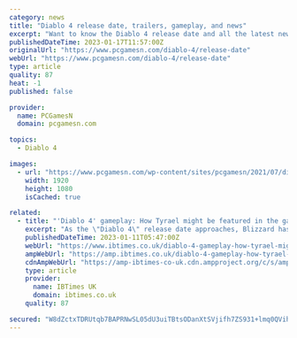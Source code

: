 ```yaml
---
category: news
title: "Diablo 4 release date, trailers, gameplay, and news"
excerpt: "Want to know the Diablo 4 release date and all the latest news? The upcoming entry in the demon-slaying action RPG series has many teasers and trailers. They showcase the various classes we can ..."
publishedDateTime: 2023-01-17T11:57:00Z
originalUrl: "https://www.pcgamesn.com/diablo-4/release-date"
webUrl: "https://www.pcgamesn.com/diablo-4/release-date"
type: article
quality: 87
heat: -1
published: false

provider:
  name: PCGamesN
  domain: pcgamesn.com

topics:
  - Diablo 4

images:
  - url: "https://www.pcgamesn.com/wp-content/sites/pcgamesn/2021/07/diablo-4-release-date.jpg"
    width: 1920
    height: 1080
    isCached: true

related:
  - title: "'Diablo 4' gameplay: How Tyrael might be featured in the game?"
    excerpt: "As the \"Diablo 4\" release date approaches, Blizzard has already revealed a lot about the upcoming action role-playing game but is understandably still keeping some key details secret so as not to ..."
    publishedDateTime: 2023-01-11T05:47:00Z
    webUrl: "https://www.ibtimes.co.uk/diablo-4-gameplay-how-tyrael-might-featured-game-1711119"
    ampWebUrl: "https://amp.ibtimes.co.uk/diablo-4-gameplay-how-tyrael-might-featured-game-1711119"
    cdnAmpWebUrl: "https://amp-ibtimes-co-uk.cdn.ampproject.org/c/s/amp.ibtimes.co.uk/diablo-4-gameplay-how-tyrael-might-featured-game-1711119"
    type: article
    provider:
      name: IBTimes UK
      domain: ibtimes.co.uk
    quality: 87

secured: "W8dZctxTDRUtqb7BAPRNwSL05dU3uiTBtsODanXtSVjifh7ZS931+lmq0QVih9LxT2ZqKmhzDmz5Zs3Cw8GnH+AJaaIyuxgJmEvHZAf3lt2n54LvssfV/vPk08Vc9yQO1iugGSEX2Z1ECkWSIPyzrUL26MXoQHG81Q3SxC0D67nig64Ecp0/y7nU2SdKSrdMZGOQ/trYe1Ru/v8tggsUQ/g8JyAUuTCZZC1xsoliAIOu4uKaiOEveqhkvsHHgzWdGLzfaGphQQ/lcNpOkXyA3MglFXzijEGtBOzaJENZIg+FtU1CXjSXHzZ/jSqHOBR9eypfZkDjUK72kbGq8SOC+YN+xCFXPCyqwf4Q0ZTz9Gw=;C4wtG/I/yWIrg/EWPKmOOw=="
---
```


